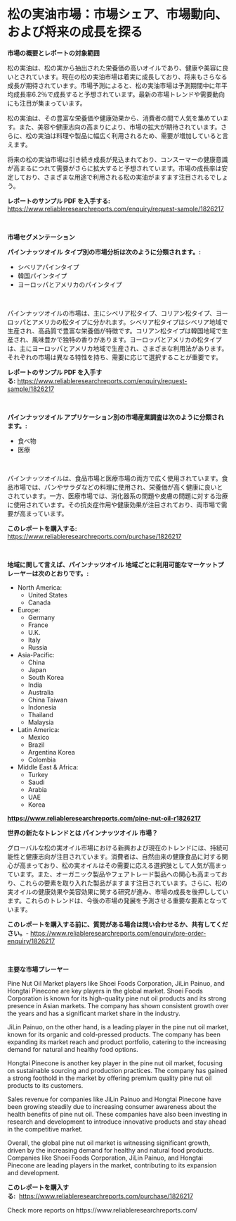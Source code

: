 <p><h1>松の実油市場：市場シェア、市場動向、および将来の成長を探る</h1></p><p><strong>市場の概要とレポートの対象範囲</strong></p>
<p><p>松の実油は、松の実から抽出された栄養価の高いオイルであり、健康や美容に良いとされています。現在の松の実油市場は着実に成長しており、将来もさらなる成長が期待されています。市場予測によると、松の実油市場は予測期間中に年平均成長率6.2％で成長すると予想されています。最新の市場トレンドや需要動向にも注目が集まっています。</p><p>松の実油は、その豊富な栄養価や健康効果から、消費者の間で人気を集めています。また、美容や健康志向の高まりにより、市場の拡大が期待されています。さらに、松の実油は料理や製品に幅広く利用されるため、需要が増加していると言えます。</p><p>将来の松の実油市場は引き続き成長が見込まれており、コンスーマーの健康意識が高まるにつれて需要がさらに拡大すると予想されています。市場の成長率は安定しており、さまざまな用途で利用される松の実油がますます注目されるでしょう。</p></p>
<p><strong>レポートのサンプル PDF を入手する:</strong> <a href="https://www.reliableresearchreports.com/enquiry/request-sample/1826217">https://www.reliableresearchreports.com/enquiry/request-sample/1826217</a></p>
<p>&nbsp;</p>
<p><strong>市場セグメンテーション</strong></p>
<p><strong>パインナッツオイル タイプ別の市場分析は次のように分類されます。:</strong></p>
<p><ul><li>シベリアパインタイプ</li><li>韓国パインタイプ</li><li>ヨーロッパとアメリカのパインタイプ</li></ul></p>
<p>&nbsp;</p>
<p><p>パインナッツオイルの市場は、主にシベリア松タイプ、コリアン松タイプ、ヨーロッパとアメリカの松タイプに分かれます。シベリア松タイプはシベリア地域で生産され、高品質で豊富な栄養価が特徴です。コリアン松タイプは韓国地域で生産され、風味豊かで独特の香りがあります。ヨーロッパとアメリカの松タイプは、主にヨーロッパとアメリカ地域で生産され、さまざまな利用法があります。それぞれの市場は異なる特性を持ち、需要に応じて選択することが重要です。</p></p>
<p><strong>レポートのサンプル PDF を入手する:</strong>&nbsp;<a href="https://www.reliableresearchreports.com/enquiry/request-sample/1826217">https://www.reliableresearchreports.com/enquiry/request-sample/1826217</a></p>
<p>&nbsp;</p>
<p><strong> パインナッツオイル アプリケーション別の市場産業調査は次のように分類されます。:</strong></p>
<p><ul><li>食べ物</li><li>医療</li></ul></p>
<p>&nbsp;</p>
<p><p>パインナッツオイルは、食品市場と医療市場の両方で広く使用されています。食品市場では、パンやサラダなどの料理に使用され、栄養価が高く健康に良いとされています。一方、医療市場では、消化器系の問題や皮膚の問題に対する治療に使用されています。その抗炎症作用や健康効果が注目されており、両市場で需要が高まっています。</p></p>
<p><strong>このレポートを購入する:</strong>&nbsp; <a href="https://www.reliableresearchreports.com/purchase/1826217">https://www.reliableresearchreports.com/purchase/1826217</a></p>
<p>&nbsp;</p>
<p><strong>地域に関して言えば、パインナッツオイル 地域ごとに利用可能なマーケットプレーヤーは次のとおりです。:</strong></p>
<p><ul>
    <li>
        North America:
        <ul>
            <li>United States</li>
            <li>Canada</li>
        </ul>
    </li>
    <li>
        Europe:
        <ul>
            <li>Germany</li>
            <li>France</li>
            <li>U.K.</li>
            <li>Italy</li>
            <li>Russia</li>
        </ul>
    </li>
    <li>
        Asia-Pacific:
        <ul>
            <li>China</li>
            <li>Japan</li>
            <li>South Korea</li>
            <li>India</li>
            <li>Australia</li>
            <li>China Taiwan</li>
            <li>Indonesia</li>
            <li>Thailand</li>
            <li>Malaysia</li>
        </ul>
    </li>
    <li>
        Latin America:
        <ul>
            <li>Mexico</li>
            <li>Brazil</li>
            <li>Argentina Korea</li>
            <li>Colombia</li>
        </ul>
    </li>
    <li>
        Middle East & Africa:
        <ul>
            <li>Turkey</li>
            <li>Saudi</li>
            <li>Arabia</li>
            <li>UAE</li>
            <li>Korea</li>
        </ul>
    </li>
    </ul></p>
<p><strong><a href="https://www.reliableresearchreports.com/pine-nut-oil-r1826217">https://www.reliableresearchreports.com/pine-nut-oil-r1826217</a></strong>&nbsp;</p>
<p><strong>世界の新たなトレンドとは パインナッツオイル 市場？</strong></p>
<p><p>グローバルな松の実オイル市場における新興および現在のトレンドには、持続可能性と健康志向が注目されています。消費者は、自然由来の健康食品に対する関心が高まっており、松の実オイルはその需要に応える選択肢として人気が高まっています。また、オーガニック製品やフェアトレード製品への関心も高まっており、これらの要素を取り入れた製品がますます注目されています。さらに、松の実オイルの健康効果や美容効果に関する研究が進み、市場の成長を後押ししています。これらのトレンドは、今後の市場の発展を予測させる重要な要素となっています。</p></p>
<p><strong>このレポートを購入する前に、質問がある場合は問い合わせるか、共有してください。</strong>- <a href="https://www.reliableresearchreports.com/enquiry/pre-order-enquiry/1826217">https://www.reliableresearchreports.com/enquiry/pre-order-enquiry/1826217</a></p>
<p>&nbsp;</p>
<p><strong>主要な市場プレーヤー</strong></p>
<p><p>Pine Nut Oil Market players like Shoei Foods Corporation, JiLin Painuo, and Hongtai Pinecone are key players in the global market. Shoei Foods Corporation is known for its high-quality pine nut oil products and its strong presence in Asian markets. The company has shown consistent growth over the years and has a significant market share in the industry.</p><p>JiLin Painuo, on the other hand, is a leading player in the pine nut oil market, known for its organic and cold-pressed products. The company has been expanding its market reach and product portfolio, catering to the increasing demand for natural and healthy food options.</p><p>Hongtai Pinecone is another key player in the pine nut oil market, focusing on sustainable sourcing and production practices. The company has gained a strong foothold in the market by offering premium quality pine nut oil products to its customers.</p><p>Sales revenue for companies like JiLin Painuo and Hongtai Pinecone have been growing steadily due to increasing consumer awareness about the health benefits of pine nut oil. These companies have also been investing in research and development to introduce innovative products and stay ahead in the competitive market.</p><p>Overall, the global pine nut oil market is witnessing significant growth, driven by the increasing demand for healthy and natural food products. Companies like Shoei Foods Corporation, JiLin Painuo, and Hongtai Pinecone are leading players in the market, contributing to its expansion and development.</p></p>
<p><strong>このレポートを購入する:</strong>&nbsp;&nbsp;<a href="https://www.reliableresearchreports.com/purchase/1826217">https://www.reliableresearchreports.com/purchase/1826217</a></p>
<p>Check more reports on https://www.reliableresearchreports.com/</p>